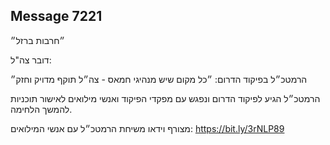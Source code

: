 ## Message 7221

״חרבות ברזל״

דובר צה"ל:

הרמטכ״ל בפיקוד הדרום: ״כל מקום שיש מנהיגי חמאס - צה״ל תוקף מדויק וחזק״

הרמטכ״ל הגיע לפיקוד הדרום ונפגש עם מפקדי הפיקוד ואנשי מילואים לאישור תוכניות להמשך הלחימה.

מצורף וידאו משיחת הרמטכ״ל עם אנשי המילואים: https://bit.ly/3rNLP89

